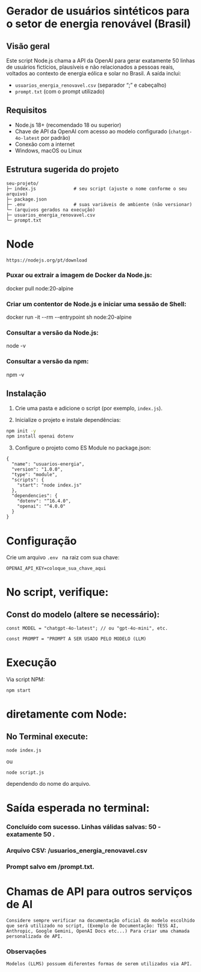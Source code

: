 # Gerador de usuários sintéticos para o setor de energia renovável (Brasil)

## Visão geral
Este script Node.js chama a API da OpenAI para gerar exatamente 50 linhas de usuários fictícios, plausíveis e não relacionados a pessoas reais, voltados ao contexto de energia eólica e solar no Brasil. A saída inclui:
- `usuarios_energia_renovavel.csv` (separador “;” e cabeçalho)
- `prompt.txt` (com o prompt utilizado)

## Requisitos
- Node.js 18+ (recomendado 18 ou superior)
- Chave de API da OpenAI com acesso ao modelo configurado (`chatgpt-4o-latest` por padrão)
- Conexão com a internet
- Windows, macOS ou Linux

## Estrutura sugerida do projeto

``` 
seu-projeto/
├─ index.js              # seu script (ajuste o nome conforme o seu arquivo)
├─ package.json
├─ .env                  # suas variáveis de ambiente (não versionar)
└─ (arquivos gerados na execução)
├─ usuarios_energia_renovavel.csv
└─ prompt.txt

 ```

# Node 
```
https://nodejs.org/pt/download
```

### Puxar ou extrair a imagem de Docker da Node.js:
docker pull node:20-alpine

### Criar um contentor de Node.js e iniciar uma sessão de Shell:
docker run -it --rm --entrypoint sh node:20-alpine

### Consultar a versão da Node.js:
node -v
### Consultar a versão da npm:
npm -v



 ## Instalação
1) Crie uma pasta e adicione o script (por exemplo, `index.js`).

2) Inicialize o projeto e instale dependências:
```bash
npm init -y
npm install openai dotenv 
```

3) Configure o projeto como ES Module no package.json:

```
{
  "name": "usuarios-energia",
  "version": "1.0.0",
  "type": "module",
  "scripts": {
    "start": "node index.js"
  },
  "dependencies": {
    "dotenv": "^16.4.0",
    "openai": "^4.0.0"
  }
}
```

# Configuração
Crie um arquivo ```.env ``` na raiz com sua chave:

```
OPENAI_API_KEY=coloque_sua_chave_aqui
```

# No script, verifique:

## Const do modelo (altere se necessário):

```
const MODEL = "chatgpt-4o-latest"; // ou "gpt-4o-mini", etc.
```

```
const PROMPT = "PROMPT A SER USADO PELO MODELO (LLM)
```

# Execução

Via script NPM:

```
npm start
```

# diretamente com Node:

## No Terminal execute:

```
node index.js
```

ou 

```
node script.js
```

dependendo do nome do arquivo.

# Saída esperada no terminal:

### Concluído com sucesso. Linhas válidas salvas: 50 - exatamente 50 .

### Arquivo CSV: <caminho>/usuarios_energia_renovavel.csv

### Prompt salvo em <caminho>/prompt.txt.

# Chamas de API para outros serviços de AI

```
Considere sempre verificar na documentação oficial do modelo escolhido que será utilizado no script, (Exemplo de Documentação: TESS AI, Anthropic, Google Gemini, OpenAI Docs etc...) Para criar uma chamada personalizada de API.
```

### Observações

```
Modelos (LLMS) possuem diferentes formas de serem utilizados via API.
```
